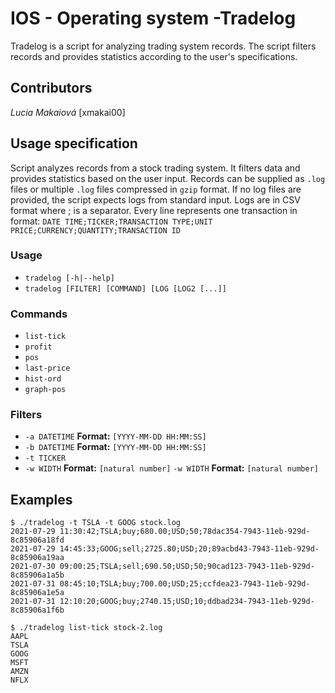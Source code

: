 # IOS - Operating system -Tradelog

Tradelog is a script for analyzing trading system records. The script filters records and provides statistics according to the user's specifications.

## Contributors

*Lucia Makaiová*  [xmakai00]

## Usage specification

Script analyzes records from a stock trading system. It filters data and provides statistics based on the user input. Records can be supplied as `.log` files or multiple `.log` files compressed in `gzip` format. If no log files are provided, the script expects logs from standard input.
Logs are in CSV format where ; is a separator. Every line represents one transaction in format:
`DATE TIME;TICKER;TRANSACTION TYPE;UNIT PRICE;CURRENCY;QUANTITY;TRANSACTION ID`

### Usage
  * `tradelog [-h|--help]`          
  * `tradelog [FILTER] [COMMAND] [LOG [LOG2 [...]]`

### Commands 
  * `list-tick`
  * `profit`
  * `pos`
  * `last-price`
  * `hist-ord`
  * `graph-pos`   
### Filters  
  * `-a DATETIME`	**Format:**	`[YYYY-MM-DD HH:MM:SS]`  
  * `-b DATETIME`	**Format:**	`[YYYY-MM-DD HH:MM:SS]`
  * `-t TICKER`
  * `-w WIDTH` **Format:** `[natural number]`
`-w WIDTH` **Format:** `[natural number]`

## Examples
```
$ ./tradelog -t TSLA -t GOOG stock.log
2021-07-29 11:30:42;TSLA;buy;680.00;USD;50;78dac354-7943-11eb-929d-8c85906a18fd
2021-07-29 14:45:33;GOOG;sell;2725.80;USD;20;89acbd43-7943-11eb-929d-8c85906a19aa
2021-07-30 09:00:25;TSLA;sell;690.50;USD;50;90cad123-7943-11eb-929d-8c85906a1a5b
2021-07-31 08:45:10;TSLA;buy;700.00;USD;25;ccfdea23-7943-11eb-929d-8c85906a1e5a
2021-07-31 12:10:20;GOOG;buy;2740.15;USD;10;ddbad234-7943-11eb-929d-8c85906a1f6b
```
```
$ ./tradelog list-tick stock-2.log
AAPL
TSLA
GOOG
MSFT
AMZN
NFLX
```

